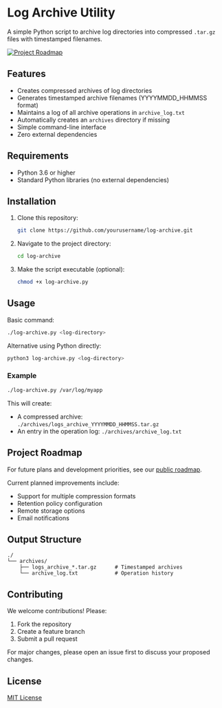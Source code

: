 # Log Archive Utility

A simple Python script to archive log directories into compressed `.tar.gz` files with timestamped filenames.

[![Project Roadmap](https://img.shields.io/badge/Roadmap-View%20Project%20Plans-blue)](https://roadmap.sh/projects/log-archive-tool)

## Features

- Creates compressed archives of log directories
- Generates timestamped archive filenames (YYYYMMDD_HHMMSS format)
- Maintains a log of all archive operations in `archive_log.txt`
- Automatically creates an `archives` directory if missing
- Simple command-line interface
- Zero external dependencies

## Requirements

- Python 3.6 or higher
- Standard Python libraries (no external dependencies)

## Installation

1. Clone this repository:
   ```bash
   git clone https://github.com/yourusername/log-archive.git
   ```
2. Navigate to the project directory:
   ```bash
   cd log-archive
   ```
3. Make the script executable (optional):
   ```bash
   chmod +x log-archive.py
   ```

## Usage

Basic command:
```bash
./log-archive.py <log-directory>
```

Alternative using Python directly:
```bash
python3 log-archive.py <log-directory>
```

### Example
```bash
./log-archive.py /var/log/myapp
```

This will create:
- A compressed archive: `./archives/logs_archive_YYYYMMDD_HHMMSS.tar.gz`
- An entry in the operation log: `./archives/archive_log.txt`

## Project Roadmap

For future plans and development priorities, see our [public roadmap](https://roadmap.sh/projects/log-archive-tool).

Current planned improvements include:
- Support for multiple compression formats
- Retention policy configuration
- Remote storage options
- Email notifications

## Output Structure

```
./
└── archives/
    ├── logs_archive_*.tar.gz      # Timestamped archives
    └── archive_log.txt            # Operation history
```

## Contributing

We welcome contributions! Please:
1. Fork the repository
2. Create a feature branch
3. Submit a pull request

For major changes, please open an issue first to discuss your proposed changes.

## License

[MIT License](LICENSE)

